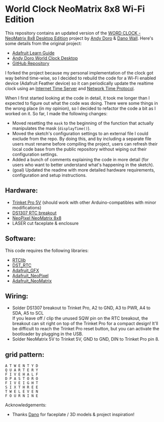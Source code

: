 # World Clock NeoMatrix 8x8 Wi-Fi Edition

This repository contains an updated version of the [WORD CLOCK - NeoMatrix 8x8 Desktop Edition](https://github.com/andydoro/WordClock-NeoMatrix8x8) project by [Andy Doro](https://andydoro.com/) & [Dano Wall](https://github.com/danowall). Here's some details from the original project:

* [Adafruit Learn Guide](https://learn.adafruit.com/neomatrix-8x8-word-clock/)
* [Andy Doro World Clock Desktop](https://andydoro.com/wordclockdesktop/)
* [GitHub Repository](https://github.com/andydoro/WordClock-NeoMatrix8x8)

I forked the project because my personal implementation of the clock got way behind time-wise, so I decided to rebuild the code for a Wi-Fi enabled device (Adafruit Feather device) so it can periodically update the realtime clock using an [Internet Time Server](https://tf.nist.gov/tf-cgi/servers.cgi) and [Network Time Protocol](https://en.wikipedia.org/wiki/Network_Time_Protocol). 

When I first started looking at the code in detail, it took me longer than I expected to figure out what the code was doing. There were some things in the wrong place (in my opinion), so I decided to refactor the code a bit as I worked on it. So far, I made the following changes:

* Moved resetting the `mask` to the beginning of the function that actually manipulates the mask (`displayTime()`).
* Moved the sketch's configuration settings to an external file I could exclude from the repo. By doing this, and by including a separate file users must rename before compiling the project, users can refresh their local code base from the public repository without wiping out their configuration settings. 
* Added a bunch of comments explaining the code in more detail (for users who want to better understand what's happening in the sketch).
* (goal) Updated the readme with more detailed hardware requirements, configuration and setup instructions.



Hardware:
-------

 - [Trinket Pro 5V](https://www.adafruit.com/product/2000) (should work with other Arduino-compatibles with minor modifications) 
 - [DS1307 RTC breakout](https://www.adafruit.com/products/3296)
 - [NeoPixel NeoMatrix 8x8](https://www.adafruit.com/products/1487)
 - LASER cut faceplate & enclosure

Software:
-------

This code requires the following libraries:

 - [RTClib](https://github.com/adafruit/RTClib)
 - [DST_RTC](https://github.com/andydoro/DST_RTC)
 - [Adafruit_GFX](https://github.com/adafruit/Adafruit-GFX-Library)
 - [Adafruit_NeoPixel](https://github.com/adafruit/Adafruit_NeoPixel)
 - [Adafruit_NeoMatrix](https://github.com/adafruit/Adafruit_NeoMatrix)


Wiring:
-------

 - Solder DS1307 breakout to Trinket Pro, A2 to GND, A3 to PWR, A4 to SDA, A5 to SCL  
   If you leave off / clip the unused SQW pin on the RTC breakout, the breakout can sit right on top of the Trinket Pro for a compact design! It'll be difficult to reach the Trinket Pro reset button, but you can activate the bootloader by plugging in the USB.
 - Solder NeoMatrix 5V to Trinket 5V, GND to GND, DIN to Trinket Pro pin 8.


grid pattern:
-------

 ```
 A T W E N T Y D
 Q U A R T E R Y
 F I V E H A L F
 D P A S T O R O
 F I V E I G H T
 S I X T H R E E
 T W E L E V E N
 F O U R N I N E
 ```

Acknowledgements:
  - Thanks [Dano](https://github.com/danowall) for faceplate / 3D models & project inspiration! 

